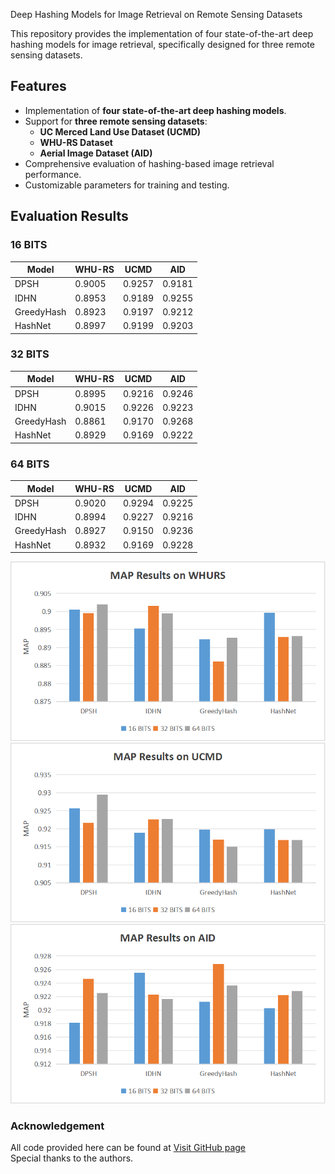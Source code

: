 Deep Hashing Models for Image Retrieval on Remote Sensing Datasets

This repository provides the implementation of four state-of-the-art deep hashing models for image retrieval,
specifically designed for three remote sensing datasets.


## Features
- Implementation of **four state-of-the-art deep hashing models**.
- Support for **three remote sensing datasets**:
  - **UC Merced Land Use Dataset (UCMD)**
  - **WHU-RS Dataset**
  - **Aerial Image Dataset (AID)**
- Comprehensive evaluation of hashing-based image retrieval performance.
- Customizable parameters for training and testing.

## Evaluation Results
### 16 BITS
| Model       | WHU-RS |  UCMD  | AID    |
|-------------|--------|--------|--------|
| DPSH        | 0.9005 | 0.9257 | 0.9181 |
| IDHN        | 0.8953 | 0.9189 | 0.9255 |
| GreedyHash  | 0.8923 | 0.9197 | 0.9212 |
| HashNet     | 0.8997 | 0.9199 | 0.9203 |

### 32 BITS
| Model       | WHU-RS |  UCMD  | AID    |
|-------------|--------|--------|--------|
| DPSH        | 0.8995 | 0.9216 | 0.9246 |
| IDHN        | 0.9015 | 0.9226 | 0.9223 |
| GreedyHash  | 0.8861 | 0.9170 | 0.9268 |
| HashNet     | 0.8929 | 0.9169 | 0.9222 |

### 64 BITS
| Model       | WHU-RS |  UCMD  | AID    |
|-------------|--------|--------|--------|
| DPSH        | 0.9020 | 0.9294 | 0.9225 |
| IDHN        | 0.8994 | 0.9227 | 0.9216 |
| GreedyHash  | 0.8927 | 0.9150 | 0.9236 |
| HashNet     | 0.8932 | 0.9169 | 0.9228 |

![WHURS results](fig/Picture1.png)
![UCMD results](fig/Picture2.png)
![AID results](fig/Picture3.png)

### Acknowledgement
All code provided here can be found at [Visit GitHub page](https://github.com/swuxyj/DeepHash-pytorch.git)  
Special thanks to the authors.
